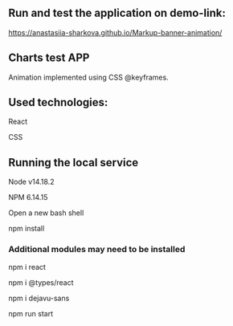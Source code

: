 ## Run and test the application on demo-link:
https://anastasiia-sharkova.github.io/Markup-banner-animation/


## Charts test APP
Animation implemented using CSS @keyframes.


## Used technologies:
React

CSS 


## Running the local service
Node v14.18.2

NPM 6.14.15


Open a new bash shell

npm install

### Additional modules may need to be installed
  npm i react

  npm i @types/react

  npm i dejavu-sans

npm run start
